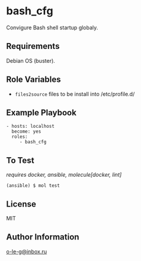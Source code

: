 bash_cfg
=========

Convigure Bash shell startup globaly.

Requirements
------------

Debian OS (buster).

Role Variables
--------------

- ```files2source``` files to be install into /etc/profile.d/

Example Playbook
----------------

    - hosts: localhost
      become: yes
      roles:
         - bash_cfg

To Test
-------

*requires docker, ansible, molecule[docker, lint]*

```(ansible) $ mol test```

License
-------

MIT

Author Information
------------------

o-le-g@inbox.ru
